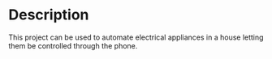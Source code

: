 Description
===========
This project can be used to automate electrical appliances in a house
letting them be controlled through the phone.
